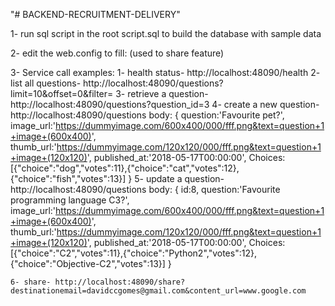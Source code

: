 "# BACKEND-RECRUITMENT-DELIVERY" 


1- run sql script in the root script.sql to build the database with sample data

2- edit the web.config to fill: (used to share feature)
    <add key="gmailaddress" value="*****@gmail.com" />
    <add key="password" value="*****" />
	

3- Service call examples:
	1- health status- http://localhost:48090/health
	2- list all questions- http://localhost:48090/questions?limit=10&offset=0&filter=
	3- retrieve a question- http://localhost:48090/questions?question_id=3
	4- create a new question- http://localhost:48090/questions
		body:
		{
			question:'Favourite pet?',
			image_url:'https://dummyimage.com/600x400/000/fff.png&text=question+1+image+(600x400)',
			thumb_url:'https://dummyimage.com/120x120/000/fff.png&text=question+1+image+(120x120)',
			published_at:'2018-05-17T00:00:00',
			Choices:[{"choice":"dog","votes":11},{"choice":"cat","votes":12},{"choice":"fish","votes":13}]
		}
	5- update a question- http://localhost:48090/questions
		body: 
		{
			id:8,
			question:'Favourite programming language C3?',
			image_url:'https://dummyimage.com/600x400/000/fff.png&text=question+1+image+(600x400)',
			thumb_url:'https://dummyimage.com/120x120/000/fff.png&text=question+1+image+(120x120)',
			published_at:'2018-05-17T00:00:00',
			Choices:[{"choice":"C2","votes":11},{"choice":"Python2","votes":12},{"choice":"Objective-C2","votes":13}]
		}
	 
	6- share- http://localhost:48090/share?destinationemail=davidccgomes@gmail.com&content_url=www.google.com	


